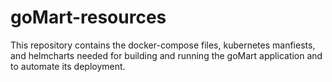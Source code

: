 # goMart-resources
This repository contains the docker-compose files, kubernetes manfiests, and helmcharts needed for building and running the goMart application and to automate its deployment.
